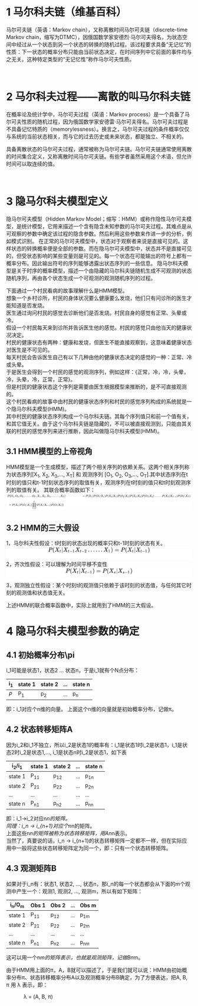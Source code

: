 # 1 马尔科夫链（维基百科）

马尔可夫链（英语：Markov chain），又称离散时间马尔可夫链（discrete-time Markov chain，缩写为DTMC），因俄国数学家安德烈·马尔可夫得名，为状态空间中经过从一个状态到另一个状态的转换的随机过程。该过程要求具备“无记忆”的性质：下一状态的概率分布只能由当前状态决定，在时间序列中它前面的事件均与之无关。这种特定类型的“无记忆性”称作马尔可夫性质。

 

# 2 马尔科夫过程——离散的叫马尔科夫链

在概率论及统计学中，马尔可夫过程（英语：Markov process）是一个具备了马尔可夫性质的随机过程，因为俄国数学家安德雷·马尔可夫得名。马尔可夫过程是不具备记忆特质的（memorylessness）。换言之，马尔可夫过程的条件概率仅仅与系统的当前状态相关，而与它的过去历史或未来状态，都是独立、不相关的。

具备离散状态的马尔可夫过程，通常被称为马尔可夫链。马尔可夫链通常使用离散的时间集合定义，又称离散时间马尔可夫链。有些学者虽然采用这个术语，但允许时间可以取连续的值。

 

# 3 隐马尔科夫模型定义

隐马尔可夫模型（Hidden Markov Model；缩写：HMM）或称作隐性马尔可夫模型，是统计模型，它用来描述一个含有隐含未知参数的马尔可夫过程。其难点是从可观察的参数中确定该过程的隐含参数。然后利用这些参数来作进一步的分析，例如模式识别。
在正常的马尔可夫模型中，状态对于观察者来说是直接可见的。这样状态的转换概率便是全部的参数。而在隐马尔可夫模型中，状态并不是直接可见的，但受状态影响的某些变量则是可见的。每一个状态在可能输出的符号上都有一概率分布。因此输出符号的序列能够透露出状态序列的一些信息。
隐马尔科夫模型是关于时序的概率模型，描述一个由隐藏的马尔科夫链随机生成不可观测的状态随机序列，再由各个状态生成一个可观测的观测随机序列的过程。

下面通过一个村民看病的故事理解什么是HMM模型。  
想象一个乡村诊所，村民的身体状况要么健康要么发烧，他们只有问诊所的医生才能知道是否发烧。  
医生通过询问村民的感觉去诊断他们是否发烧。村民自身的感觉有正常、头晕或冷。  
假设一个村民每天来到诊所并告诉医生他的感觉。村民的感觉只由他当天的健康状况决定。  
村民的健康状态有两种：健康和发烧，但医生不能直接观察到，这意味着健康状态对医生是不可见的。  
每天村民会告诉医生自己有以下几种由他的健康状态决定的感觉的一种：正常、冷或头晕。  
于是医生会得到一个村民的感觉的观测序列，例如这样：{正常，冷，冷，头晕，冷，头晕，冷，正常，正常}。  
但是村民的健康状态这个序列是需要由医生根据模型来推断的，是不可直接观测的。  
这个村民看病的故事中由村民的健康状态序列和村民的感觉序列构成的系统就是一个隐马尔科夫模型(HMM)。  
其中村民的健康状态序列构成一个马尔科夫链。其每个序列值只和前一个值有关，和其它值无关。由于这个马尔科夫链是隐藏的，不可以被直接观测到，只能由其关联的村民的感觉序列来进行推断，因此叫做隐马尔科夫模型(HMM)。

## 3.1 HMM模型的上帝视角
HMM模型是一个生成模型，描述了两个相关序列的依赖关系。这两个相关序列称为状态序列[X<sub>1</sub>, X<sub>2</sub>, X<sub>3</sub>,..., X<sub>T</sub>] 和 观测序列 [O<sub>1</sub>, O<sub>2</sub>, O<sub>3</sub>,..., O<sub>T</sub>].其中状态序列在t时刻的值只和t-1时刻状态序列的取值有关，观测序列在t时刻的值只和t时刻观测序列的取值有关。
其联合概率函数如下：
![title](https://raw.githubusercontent.com/azusakou/figures_study_ML/main/Users/2021/05/17/1621237116070-1621237325788.jpg)

## 3.2 HMM的三大假设
1，马尔科夫性假设：t时刻的状态出现的概率只和t-1时刻的状态有关。
![title](https://raw.githubusercontent.com/azusakou/figures_study_ML/main/Users/2021/05/17/equation-1621237410819.svg)  
2，齐次性假设：可以理解为时间平移不变性
![title](https://raw.githubusercontent.com/azusakou/figures_study_ML/main/Users/2021/05/17/equation-2-1621237456771.svg)  
3，观测独立性假设：某个时刻t的观测值只依赖于该时刻的状态值，与任何其它时刻的观测值和状态值无关。

上述HMM的联合概率函数中，实际上就用到了HMM的三大假设。


# 4 隐马尔科夫模型参数的确定

## 4.1 初始概率分布\pi

 i_1可能是状态1，状态2 ... 状态n，于是i_1就有个N点分布：

|i<sub>1</sub>|state 1|state 2|...|state n|
|----|----|----|----|----|
|*P*|P<sub>1</sub>|p<sub>2</sub>|...|p<sub>n</sub>|

即：i_1对应个n维的向量。
上面这个n维的向量就是初始概率分布，记做π。  

## 4.2 状态转移矩阵A
因为i_2和i_1不独立，所以i_2是状态1的概率有：i_1是状态1时i_2是状态1，i_1是状态2时i_2是状态1,..., i_1是状态n时i_2是状态1，如下表

|i<sub>2</sub>/i<sub>1</sub>|state 1|state 2|...|state n|
|----|----|----|----|----|
|state 1|P<sub>11</sub>|p<sub>12</sub>|...|p<sub>1n</sub>|
|state 2|P<sub>21</sub>|p<sub>22</sub>|...|p<sub>2n</sub>|
|...|...|...|...|...|
|state n|P<sub>n1</sub>|p<sub>n2</sub>|...|p<sub>nn</sub>|

即：i_1->i_2对应n*n的矩阵。  
同理：i_n -> i_{n+1}对应个n*n的矩阵。  
上面这些n*n的矩阵被称为状态转移矩阵，用An*n表示。  
当然了，真要说的话，i_n -> i_{n+1}的状态转移矩阵一定都不一样，但在实际应用中一般将这些状态转移矩阵定为同一个，即：只有一个状态转移矩阵。  

## 4.3 观测矩阵B

如果对于i_n有：状态1, 状态2, ..., 状态n，那i_n的每一个状态都会从下面的m个观测中产生一个：观测1, 观测2, ..., 观测m，所以有如下矩阵：

|i<sub>n</sub>/O<sub>m</sub>|Obs 1|Obs 2|...|Obs m|
|----|----|----|----|----|
|state 1|P<sub>11</sub>|p<sub>12</sub>|...|p<sub>1m</sub>|
|state 2|P<sub>21</sub>|p<sub>22</sub>|...|p<sub>2m</sub>|
|...|...|...|...|...|
|state n|P<sub>n1</sub>|p<sub>n2</sub>|...|p<sub>nm</sub>|

这可以用一个n*m的矩阵表示，也就是观测矩阵，记做Bn*m。

由于HMM用上面的π，A，B就可以描述了，于是我们就可以说：HMM由初始概率分布π、状态转移概率分布A以及观测概率分布B确定，为了方便表达，把A, B, π 用 λ 表示，即：

            λ = (A, B, π)

